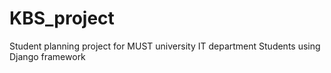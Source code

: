 # KBS_project
Student planning project for MUST university IT department Students using Django framework
